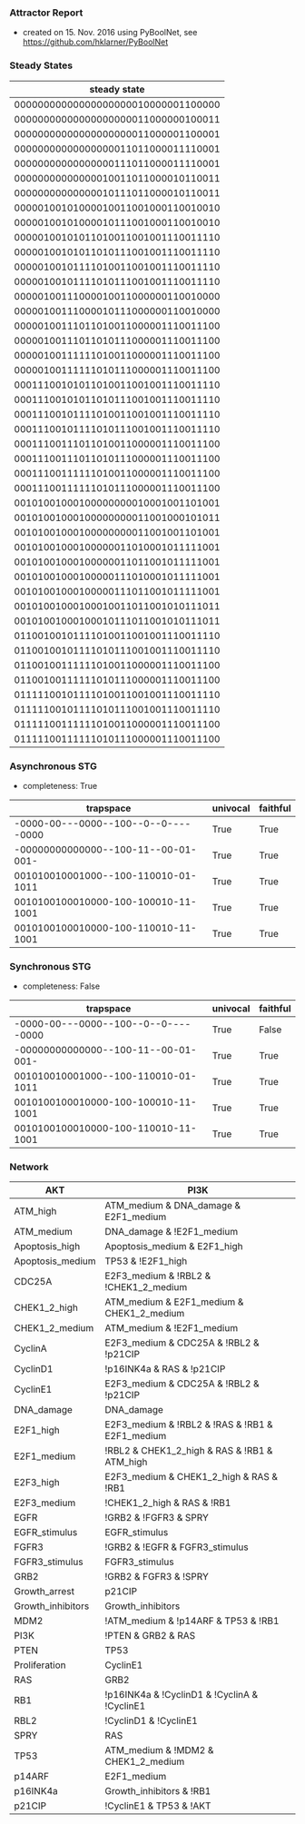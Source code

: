 

### Attractor Report
 * created on 15. Nov. 2016 using PyBoolNet, see https://github.com/hklarner/PyBoolNet

### Steady States
| steady state                        |
| ----------------------------------- | 
| 00000000000000000000010000001100000 |
| 00000000000000000000011000000100011 |
| 00000000000000000000011000001100001 |
| 00000000000000000011011000011110001 |
| 00000000000000000111011000011110001 |
| 00000000000000010011011000010110011 |
| 00000000000000010111011000010110011 |
| 00000100101000010011001000110010010 |
| 00000100101000010111001000110010010 |
| 00000100101011010011001001110011110 |
| 00000100101011010111001001110011110 |
| 00000100101111010011001001110011110 |
| 00000100101111010111001001110011110 |
| 00000100111000010011000000110010000 |
| 00000100111000010111000000110010000 |
| 00000100111011010011000001110011100 |
| 00000100111011010111000001110011100 |
| 00000100111111010011000001110011100 |
| 00000100111111010111000001110011100 |
| 00011100101011010011001001110011110 |
| 00011100101011010111001001110011110 |
| 00011100101111010011001001110011110 |
| 00011100101111010111001001110011110 |
| 00011100111011010011000001110011100 |
| 00011100111011010111000001110011100 |
| 00011100111111010011000001110011100 |
| 00011100111111010111000001110011100 |
| 00101001000100000000010001001101001 |
| 00101001000100000000011001000101011 |
| 00101001000100000000011001001101001 |
| 00101001000100000011010001011111001 |
| 00101001000100000011011001011111001 |
| 00101001000100000111010001011111001 |
| 00101001000100000111011001011111001 |
| 00101001000100010011011001010111011 |
| 00101001000100010111011001010111011 |
| 01100100101111010011001001110011110 |
| 01100100101111010111001001110011110 |
| 01100100111111010011000001110011100 |
| 01100100111111010111000001110011100 |
| 01111100101111010011001001110011110 |
| 01111100101111010111001001110011110 |
| 01111100111111010011000001110011100 |
| 01111100111111010111000001110011100 |

### Asynchronous STG
 * completeness: True

| trapspace                           | univocal  | faithful  |
| ----------------------------------- | --------- | --------- |
| -0000-00---0000--100--0--0-----0000 | True      | True      |
| -00000000000000--100-11--00-01-001- | True      | True      |
| 001010010001000--100-110010-01-1011 | True      | True      |
| 0010100100010000-100-100010-11-1001 | True      | True      |
| 0010100100010000-100-110010-11-1001 | True      | True      |

### Synchronous STG
 * completeness: False

| trapspace                           | univocal  | faithful  |
| ----------------------------------- | --------- | --------- |
| -0000-00---0000--100--0--0-----0000 | True      | False     |
| -00000000000000--100-11--00-01-001- | True      | True      |
| 001010010001000--100-110010-01-1011 | True      | True      |
| 0010100100010000-100-100010-11-1001 | True      | True      |
| 0010100100010000-100-110010-11-1001 | True      | True      |

### Network
| AKT               | PI3K                                                                                                                                                                                                                                                                |
| ----------------- | ------------------------------------------------------------------------------------------------------------------------------------------------------------------------------------------------------------------------------------------------------------------- |
| ATM_high          | ATM_medium & DNA_damage & E2F1_medium                                                                                                                                                                                                                               |
| ATM_medium        | DNA_damage & !E2F1_medium | ATM_high                                                                                                                                                                                                                                |
| Apoptosis_high    | Apoptosis_medium & E2F1_high                                                                                                                                                                                                                                        |
| Apoptosis_medium  | TP53 & !E2F1_high | Apoptosis_high                                                                                                                                                                                                                                  |
| CDC25A            | E2F3_medium & !RBL2 & !CHEK1_2_medium | E2F1_medium & !RBL2 & !CHEK1_2_medium                                                                                                                                                                                       |
| CHEK1_2_high      | ATM_medium & E2F1_medium & CHEK1_2_medium                                                                                                                                                                                                                           |
| CHEK1_2_medium    | ATM_medium & !E2F1_medium | CHEK1_2_high                                                                                                                                                                                                                            |
| CyclinA           | E2F3_medium & CDC25A & !RBL2 & !p21CIP | CDC25A & !p21CIP & !RBL2 & E2F1_medium                                                                                                                                                                                     |
| CyclinD1          | !p16INK4a & RAS & !p21CIP | !p16INK4a & !p21CIP & AKT                                                                                                                                                                                                               |
| CyclinE1          | E2F3_medium & CDC25A & !RBL2 & !p21CIP | CDC25A & !p21CIP & !RBL2 & E2F1_medium                                                                                                                                                                                     |
| DNA_damage        | DNA_damage                                                                                                                                                                                                                                                          |
| E2F1_high         | E2F3_medium & !RBL2 & !RAS & !RB1 & E2F1_medium | !RBL2 & !CHEK1_2_high & RAS & !RB1 & E2F1_medium | E2F3_medium & !CHEK1_2_high & !RBL2 & !RB1 & E2F1_medium | E2F1_medium & !RBL2 & RAS & !RB1 & !ATM_high | E2F3_medium & E2F1_medium & !RBL2 & !RB1 & !ATM_high |
| E2F1_medium       | !RBL2 & CHEK1_2_high & RAS & !RB1 & ATM_high | !RBL2 & CHEK1_2_high & !RB1 & E2F3_high & ATM_high | E2F1_high                                                                                                                                                       |
| E2F3_high         | E2F3_medium & CHEK1_2_high & RAS & !RB1                                                                                                                                                                                                                             |
| E2F3_medium       | !CHEK1_2_high & RAS & !RB1 | E2F3_high                                                                                                                                                                                                                              |
| EGFR              | !GRB2 & !FGFR3 & SPRY | !GRB2 & !FGFR3 & EGFR_stimulus                                                                                                                                                                                                              |
| EGFR_stimulus     | EGFR_stimulus                                                                                                                                                                                                                                                       |
| FGFR3             | !GRB2 & !EGFR & FGFR3_stimulus                                                                                                                                                                                                                                      |
| FGFR3_stimulus    | FGFR3_stimulus                                                                                                                                                                                                                                                      |
| GRB2              | !GRB2 & FGFR3 & !SPRY | EGFR                                                                                                                                                                                                                                        |
| Growth_arrest     | p21CIP | RBL2 | RB1                                                                                                                                                                                                                                                 |
| Growth_inhibitors | Growth_inhibitors                                                                                                                                                                                                                                                   |
| MDM2              | !ATM_medium & !p14ARF & TP53 & !RB1 | !ATM_medium & !p14ARF & !RB1 & AKT                                                                                                                                                                                            |
| PI3K              | !PTEN & GRB2 & RAS                                                                                                                                                                                                                                                  |
| PTEN              | TP53                                                                                                                                                                                                                                                                |
| Proliferation     | CyclinE1 | CyclinA                                                                                                                                                                                                                                                  |
| RAS               | GRB2 | FGFR3 | EGFR                                                                                                                                                                                                                                                 |
| RB1               | !p16INK4a & !CyclinD1 & !CyclinA & !CyclinE1                                                                                                                                                                                                                        |
| RBL2              | !CyclinD1 & !CyclinE1                                                                                                                                                                                                                                               |
| SPRY              | RAS                                                                                                                                                                                                                                                                 |
| TP53              | ATM_medium & !MDM2 & CHEK1_2_medium | !MDM2 & E2F1_high                                                                                                                                                                                                             |
| p14ARF            | E2F1_medium                                                                                                                                                                                                                                                         |
| p16INK4a          | Growth_inhibitors & !RB1                                                                                                                                                                                                                                            |
| p21CIP            | !CyclinE1 & TP53 & !AKT | !CyclinE1 & Growth_inhibitors & !AKT                                                                                                                                                                                                      |


